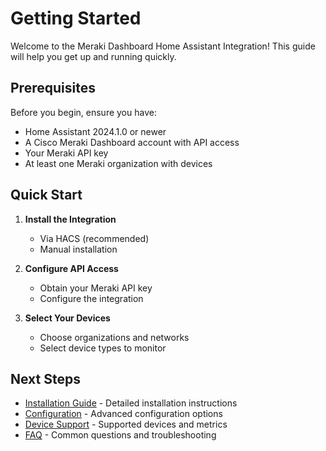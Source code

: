 # Getting Started

Welcome to the Meraki Dashboard Home Assistant Integration! This guide will help you get up and running quickly.

## Prerequisites

Before you begin, ensure you have:

- Home Assistant 2024.1.0 or newer
- A Cisco Meraki Dashboard account with API access
- Your Meraki API key
- At least one Meraki organization with devices

## Quick Start

1. **Install the Integration**
   - Via HACS (recommended)
   - Manual installation

2. **Configure API Access**
   - Obtain your Meraki API key
   - Configure the integration

3. **Select Your Devices**
   - Choose organizations and networks
   - Select device types to monitor

## Next Steps

- [Installation Guide](installation.md) - Detailed installation instructions
- [Configuration](configuration.md) - Advanced configuration options
- [Device Support](device-support.md) - Supported devices and metrics
- [FAQ](faq.md) - Common questions and troubleshooting